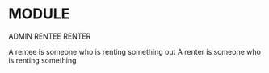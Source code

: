 # MODULE

ADMIN
RENTEE
RENTER

A rentee is someone who is renting something out
A renter is someone who is renting something
